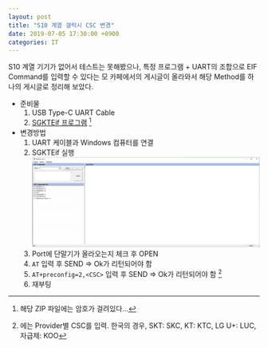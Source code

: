 ```yaml
---
layout: post
title: "S10 계열 갤럭시 CSC 변경"
date: 2019-07-05 17:30:00 +0900
categories: IT
---
```


S10 계열 기기가 없어서 테스트는 못해봤으나, 특정 프로그램 + UART의 조합으로 EIF Command를 입력할 수 있다는 모 카페에서의 게시글이 올라와서 해당 Method를 하나의 게시글로 정리해 보았다.

- 준비물
    1. USB Type-C UART Cable
    2. [SGKTEif 프로그램](https://androidfilehost.com/?fid=1322778262904004227) [^1]
- 변경방법
    1. UART 케이블과 Windows 컴퓨터를 연결
    2. SGKTEif 실행
    ![CSC_1.png](https://raw.githubusercontent.com/kyujin-cho/thy2134.github.io/master/static/images/CSC_1.png)
    3. Port에 단말기가 올라오는지 체크 후 OPEN
    4. `AT` 입력 후 SEND => Ok가 리턴되어야 함
    5. `AT+preconfig=2,<CSC>` 입력 후 SEND => Ok가 리턴되어야 함 [^2]
    6. 재부팅 

[^1]: 해당 ZIP 파일에는 암호가 걸려있다...
[^2]: <CSC>에는 Provider별 CSC를 입력. 한국의 경우, SKT: SKC, KT: KTC, LG U+: LUC, 자급제: KOO


